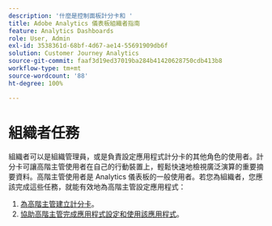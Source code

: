 ```yaml
---
description: '什麼是控制面板計分卡和 '
title: Adobe Analytics 儀表板組織者指南
feature: Analytics Dashboards
role: User, Admin
exl-id: 3538361d-68bf-4d67-ae14-55691909db6f
solution: Customer Journey Analytics
source-git-commit: faaf3d19ed37019ba284b41420628750cdb413b8
workflow-type: tm+mt
source-wordcount: '88'
ht-degree: 100%

---
```


# 組織者任務

組織者可以是組織管理員，或是負責設定應用程式計分卡的其他角色的使用者。計分卡可讓高階主管使用者在自己的行動裝置上，輕鬆快速地檢視廣泛演算的重要摘要資料。高階主管使用者是 Analytics 儀表板的一般使用者。若您為組織者，您應該完成這些任務，就能有效地為高階主管設定應用程式：

1. [為高階主管建立計分卡](/help/mobile-app/create-scorecard.md)。
1. [協助高階主管完成應用程式設定和使用該應用程式](/help/mobile-app/set-up-execs.md)。
